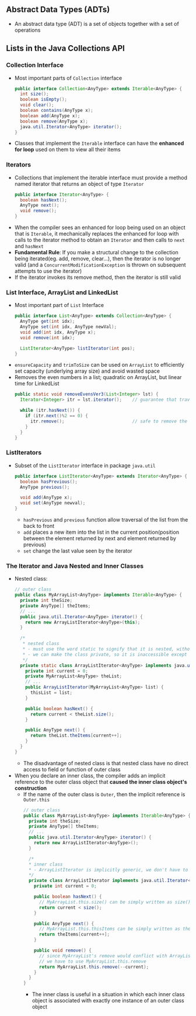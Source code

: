 ## Abstract Data Types (ADTs)

- An abstract data type (ADT) is a set of objects together with a set of operations

## Lists in the Java Collections API

### Collection Interface

- Most important parts of `Collection` interface
  ```java
  public interface Collection<AnyType> extends Iterable<AnyType> {
    int size();
    boolean isEmpty();
    void clear();
    boolean contains(AnyType x);
    boolean add(AnyType x);
    boolean remove(AnyType x);
    java.util.Iterator<AnyType> iterator();
  }
  ```
- Classes that implement the `Iterable` interface can have the **enhanced for loop** used on them to view all their items

### Iterators

- Collections that implement the iterable interface must provide a method named iterator that returns an object of type `Iterator`
  ```java
  public interface Iterator<AnyType> {
    boolean hasNext();
    AnyType next();
    void remove();
  }
  ```
- When the compiler sees an enhanced for loop being used on an object that is `Iterable`, it mechanically replaces the enhanced for loop with calls to the iterator method to obtain an `Iterator` and then calls to `next` and `hasNext`
- **Fundamental Rule**: If you make a structural change to the collection being iterated(eg. add, remove, clear...), then the iterator is no longer valid (and a `ConcurrentModificationException` is thrown on subsequent attempts to use the iterator)
- If the iterator invokes its remove method, then the iterator is still valid


### List Interface, ArrayList and LinkedList

- Most important part of `List` Interface
  ```java
  public interface List<AnyType> extends Collection<AnyType> {
    AnyType get(int idx);
    AnyType set(int idx, AnyType newVal);
    void add(int idx, AnyType x);
    void remove(int idx);

    ListIterator<AnyType> listIterator(int pos);
  }
  ```
- `ensureCapacity` and `trimToSize` can be used on `ArrayList` to efficiently set capacity (underlying array size) and avoid wasted space
- Removes the even numbers in a list; quadratic on ArrayList, but linear time for LinkedList
  ```java
  public static void removeEvensVer3(List<Integer> lst) {
    Iterator<Integer> itr = lst.iterator();    // guarantee that traverse the list is O(N)

    while (itr.hasNext()) {
      if (itr.next()%2 == 0) {
        itr.remove();                          // safe to remove the element returned by next in O(1)
      }
    }
  }
  ```

### ListIterators

- Subset of the `ListIterator` interface in package `java.util`
  ```java
  public interface ListIterator<AnyType> extends Iterator<AnyType> {
    boolean hasPrevious();
    AnyType previous();

    void add(AnyType x);
    void set(AnyType newval);
  }
  ```
  - `hasPrevious` and `previous` function allow traversal of the list from the back to front
  - `add` places a new item into the list in the current position(position between the element returned by next and element returned by previous)
  - `set` change the last value seen by the iterator

### The Iterator and Java Nested and Inner Classes

- Nested class:
  ```java
  // outer class
  public class MyArrayList<AnyType> implements Iterable<AnyType> {
    private int theSize;
    private AnyType[] theItems;
    // ...
    public java.util.Iterator<AnyType> iterator() {
      return new ArrayListIterator<AnyType>(this);
    }

    /* 
     * nested class
     * - must use the word static to signify that it is nested, without it we will get inner class instead of nested class
     * - we can make the class private, so it is inaccessible except by the outer class
     */
    private static class ArrayListIterator<AnyType> implements java.util.Iterator<AnyType> {
      private int current = 0;
      private MyArrayList<AnyType> theList;
      // ...
      public ArrayListIterator(MyArrayList<AnyType> list) {
        thisList = list;
      }

      public boolean hasNext() {
        return current < theList.size();
      }

      public AnyType next() {
        return theList.theItems[current++];
      }
    }
  }
  ```
  - The disadvantage of nested class is that nested class have no direct access to field or function of outer class
- When you declare an inner class, the compiler adds an implicit reference to the outer class object that **caused the inner class object's construction**
  - If the name of the outer class is `Outer`, then the implicit reference is `Outer.this`
    ```java
    // outer class
    public class MyArrayList<AnyType> implements Iterable<AnyType> {
      private int theSize;
      private AnyType[] theItems;
      // ...
      public java.util.Iterator<AnyType> iterator() {
        return new ArrayListIterator<AnyType>();
      }

      /* 
      * inner class
      * - ArrayListIterator is implicitly generic, we don't have to say so
      */
      private class ArrayListIterator implements java.util.Iterator<AnyType> {
        private int current = 0;
  
        public boolean hasNext() {
          // MyArrayList.this.size() can be simply written as size()
          return current < size();
        }

        public AnyType next() {
          // MyArrayList.this.thisItems can be simply written as theItems
          return theItems[current++];
        }

        public void remove() {
          // since MyArrayList's remove would conflict with ArrayListIterator's remove
          // we have to use MyArrayList.this.remove
          return MyArrayList.this.remove(--current);
        }
      }
    }
    ```
    - The inner class is useful in a situation in which each inner class object is associated with exactly one instance of an outer class object
